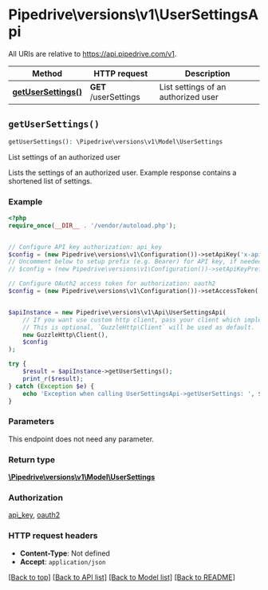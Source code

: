# Pipedrive\versions\v1\UserSettingsApi

All URIs are relative to https://api.pipedrive.com/v1.

Method | HTTP request | Description
------------- | ------------- | -------------
[**getUserSettings()**](UserSettingsApi.md#getUserSettings) | **GET** /userSettings | List settings of an authorized user


## `getUserSettings()`

```php
getUserSettings(): \Pipedrive\versions\v1\Model\UserSettings
```

List settings of an authorized user

Lists the settings of an authorized user. Example response contains a shortened list of settings.

### Example

```php
<?php
require_once(__DIR__ . '/vendor/autoload.php');


// Configure API key authorization: api_key
$config = (new Pipedrive\versions\v1\Configuration())->setApiKey('x-api-token', 'YOUR_API_KEY');
// Uncomment below to setup prefix (e.g. Bearer) for API key, if needed
// $config = (new Pipedrive\versions\v1\Configuration())->setApiKeyPrefix('x-api-token', 'Bearer');

// Configure OAuth2 access token for authorization: oauth2
$config = (new Pipedrive\versions\v1\Configuration())->setAccessToken('YOUR_ACCESS_TOKEN');


$apiInstance = new Pipedrive\versions\v1\Api\UserSettingsApi(
    // If you want use custom http client, pass your client which implements `GuzzleHttp\ClientInterface`.
    // This is optional, `GuzzleHttp\Client` will be used as default.
    new GuzzleHttp\Client(),
    $config
);

try {
    $result = $apiInstance->getUserSettings();
    print_r($result);
} catch (Exception $e) {
    echo 'Exception when calling UserSettingsApi->getUserSettings: ', $e->getMessage(), PHP_EOL;
}
```

### Parameters

This endpoint does not need any parameter.

### Return type

[**\Pipedrive\versions\v1\Model\UserSettings**](../Model/UserSettings.md)

### Authorization

[api_key](../README.md#api_key), [oauth2](../README.md#oauth2)

### HTTP request headers

- **Content-Type**: Not defined
- **Accept**: `application/json`

[[Back to top]](#) [[Back to API list]](../README.md#documentation-for-api-endpoints)
[[Back to Model list]](../README.md#documentation-for-models)
[[Back to README]](../README.md)
